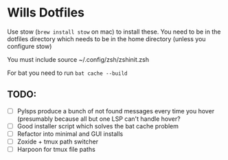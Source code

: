 # Wills Dotfiles

Use stow (`brew install stow` on mac) to install these. You need to be in the dotfiles directory which needs to be in the home directory (unless you configure stow)

You must include source ~/.config/zsh/zshinit.zsh

For bat you need to run `bat cache --build`

## TODO:
- [ ] Pylsps produce a bunch of not found messages every time you hover (presumably because all but one LSP can't handle hover?
- [ ] Good installer script which solves the bat cache problem
- [ ] Refactor into minimal and GUI installs
- [ ] Zoxide + tmux path switcher
- [ ] Harpoon for tmux file paths
